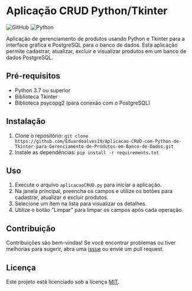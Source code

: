 # Aplicação CRUD Python/Tkinter

![GitHub](https://img.shields.io/github/license/seu-usuario/nome-do-repositorio)
![Python](https://img.shields.io/badge/python-3.7%2B-blue)

Aplicação de gerenciamento de produtos usando Python e Tkinter para a interface gráfica e PostgreSQL para o banco de dados. Esta aplicação permite cadastrar, atualizar, excluir e visualizar produtos em um banco de dados PostgreSQL.

## Pré-requisitos

- Python 3.7 ou superior
- Biblioteca Tkinter
- Biblioteca psycopg2 (para conexão com o PostgreSQL)

## Instalação

1. Clone o repositório: `git clone https://github.com/Eduardoalves19/Aplicacao-CRUD-com-Python-de-Tkinter-para-Gerenciamento-de-Produtos-em-Banco-de-Dados.git`
2. Instale as dependências: `pip install -r requirements.txt`

## Uso

1. Execute o arquivo `aplicacaoCRUD.py` para iniciar a aplicação.
2. Na janela principal, preencha os campos e utilize os botões para cadastrar, atualizar e excluir produtos.
3. Selecione um item na lista para visualizar os detalhes.
4. Utilize o botão "Limpar" para limpar os campos após cada operação.

## Contribuição

Contribuições são bem-vindas! Se você encontrar problemas ou tiver melhorias para sugerir, abra uma [issue](https://github.com/seu-usuario/nome-do-repositorio/issues) ou envie um pull request.

## Licença

Este projeto está licenciado sob a licença [MIT](LICENSE).
